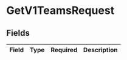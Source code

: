 # GetV1TeamsRequest


## Fields

| Field       | Type        | Required    | Description |
| ----------- | ----------- | ----------- | ----------- |